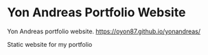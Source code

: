 # Yon Andreas Portfolio Website
Yon Andreas portfolio website. 
https://oyon87.github.io/yonandreas/

Static website for my portfolio
